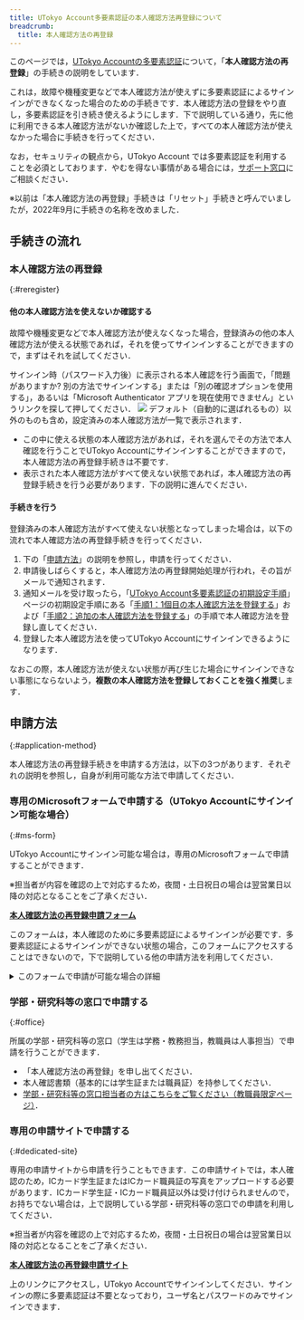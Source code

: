 ```yaml
---
title: UTokyo Account多要素認証の本人確認方法再登録について
breadcrumb:
  title: 本人確認方法の再登録
---
```


このページでは，[UTokyo Accountの多要素認証](.)について，「**本人確認方法の再登録**」の手続きの説明をしています．

これは，故障や機種変更などで本人確認方法が使えずに多要素認証によるサインインができなくなった場合のための手続きです．本人確認方法の登録をやり直し，多要素認証を引き続き使えるようにします．下で説明している通り，先に他に利用できる本人確認方法がないか確認した上で，すべての本人確認方法が使えなかった場合に手続きを行ってください．

なお，セキュリティの観点から，UTokyo Account では多要素認証を利用することを必須としております．やむを得ない事情がある場合には，[サポート窓口](/support/)にご相談ください．

※以前は「本人確認方法の再登録」手続きは「リセット」手続きと呼んでいましたが，2022年9月に手続きの名称を改めました．

## 手続きの流れ

### 本人確認方法の再登録
{:#reregister}

#### 他の本人確認方法を使えないか確認する

故障や機種変更などで本人確認方法が使えなくなった場合，登録済みの他の本人確認方法が使える状態であれば，それを使ってサインインすることができますので，まずはそれを試してください．

サインイン時（パスワード入力後）に表示される本人確認を行う画面で，「問題がありますか? 別の方法でサインインする」または「別の確認オプションを使用する」，あるいは「Microsoft Authenticator アプリを現在使用できません」というリンクを探して押してください．
<img src="initial/signin_with_another_method.png">
デフォルト（自動的に選ばれるもの）以外のものも含め，設定済みの本人確認方法が一覧で表示されます．

- この中に使える状態の本人確認方法があれば，それを選んでその方法で本人確認を行うことでUTokyo Accountにサインインすることができますので，本人確認方法の再登録手続きは不要です．
- 表示された本人確認方法がすべて使えない状態であれば，本人確認方法の再登録手続きを行う必要があります．下の説明に進んでください．

#### 手続きを行う

登録済みの本人確認方法がすべて使えない状態となってしまった場合は，以下の流れで本人確認方法の再登録手続きを行ってください．

1. 下の「[申請方法](#application-method)」の説明を参照し，申請を行ってください．
1. 申請後しばらくすると，本人確認方法の再登録開始処理が行われ，その旨がメールで通知されます．
1. 通知メールを受け取ったら，「[UTokyo Account多要素認証の初期設定手順](initial/)」ページの初期設定手順にある「[手順1：1個目の本人確認方法を登録する](initial/#first)」および「[手順2：追加の本人確認方法を登録する](initial/#alternative)」の手順で本人確認方法を登録し直してください．
1. 登録した本人確認方法を使ってUTokyo Accountにサインインできるようになります．

なおこの際，本人確認方法が使えない状態が再び生じた場合にサインインできない事態にならないよう，**複数の本人確認方法を登録しておくことを強く推奨**します．

## 申請方法
{:#application-method}

本人確認方法の再登録手続きを申請する方法は，以下の3つがあります．それぞれの説明を参照し，自身が利用可能な方法で申請してください．

### 専用のMicrosoftフォームで申請する（UTokyo Accountにサインイン可能な場合）
{:#ms-form}

UTokyo Accountにサインイン可能な場合は，専用のMicrosoftフォームで申請することができます．

※担当者が内容を確認の上で対応するため，夜間・土日祝日の場合は翌営業日以降の対応となることをご了承ください．

<b class="box center">
<a href="https://forms.office.com/r/NS4sh40RjR">本人確認方法の再登録申請フォーム</a>
</b>

このフォームは，本人確認のために多要素認証によるサインインが必要です．多要素認証によるサインインができない状態の場合，このフォームにアクセスすることはできないので，下で説明している他の申請方法を利用してください．

<details>
    <summary>このフォームで申請が可能な場合の詳細</summary>
    次のような場合にこのフォームを利用した申請が可能であると想定しています．
    <ul>
        <li>
            多要素認証の初期設定を行っている途中でトラブルが生じ，本人確認方法の再登録が必要になった場合
            <ul>
                <li>初期設定の手順4（利用申請）を行うまではサインインの際に多要素認証を求められることがないため，初期設定の途中であればMicrosoftフォームにサインインしてアクセスすることが可能な場合があります．</li>
            </ul>
        </li>
    </ul>
</details>

### 学部・研究科等の窓口で申請する
{:#office}

所属の学部・研究科等の窓口（学生は学務・教務担当，教職員は人事担当）で申請を行うことができます．

- 「本人確認方法の再登録」を申し出てください．
- 本人確認書類（基本的には学生証または職員証）を持参してください．
- [学部・研究科等の窓口担当者の方はこちらをご覧ください（教職員限定ページ）](https://univtokyo.sharepoint.com/sites/utokyoportal/wiki/d/MFA_Reset_Request.aspx)．

### 専用の申請サイトで申請する
{:#dedicated-site}

専用の申請サイトから申請を行うこともできます．この申請サイトでは，本人確認のため，ICカード学生証またはICカード職員証の写真をアップロードする必要があります．ICカード学生証・ICカード職員証以外は受け付けられませんので，お持ちでない場合は，上で説明している学部・研究科等の窓口での申請を利用してください．

※担当者が内容を確認の上で対応するため，夜間・土日祝日の場合は翌営業日以降の対応となることをご了承ください．

<b class="box center">
<a href="https://identification.adm.u-tokyo.ac.jp/ident/">本人確認方法の再登録申請サイト</a>
</b>

上のリンクにアクセスし，UTokyo Accountでサインインしてください．サインインの際に多要素認証は不要となっており，ユーザ名とパスワードのみでサインインできます．
